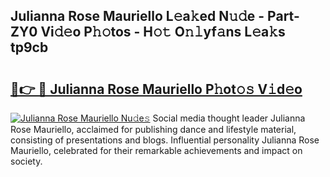 ## Julianna Rose Mauriello L𝚎a𝚔ed N𝚞𝚍e - Part-ZY0 Vi𝚍𝚎o P𝚑𝚘tos - H𝚘𝚝 O𝚗𝚕yf𝚊ns L𝚎a𝚔s tp9cb

# <h2><a href="http://kf3lpkh.oniu.top/?m=Julianna+Rose+Mauriello">🔗👉 🔴 Julianna Rose Mauriello P𝚑ot𝚘𝚜 V𝚒d𝚎o</a></h2>

[![Julianna Rose Mauriello Nu𝚍e𝚜](https://i.imgur.com/0qMVB7G.gif)](http://kf3lpkh.oniu.top/?m=Julianna+Rose+Mauriello)
Social media thought leader Julianna Rose Mauriello, acclaimed for publishing dance and lifestyle material, consisting of presentations and blogs. Influential personality Julianna Rose Mauriello, celebrated for their remarkable achievements and impact on society.  
